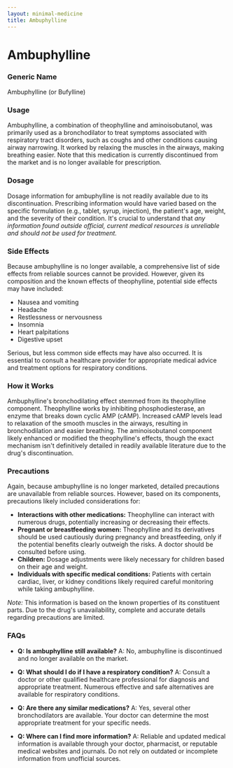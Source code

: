 ```yaml
---
layout: minimal-medicine
title: Ambuphylline
---
```


# Ambuphylline
### Generic Name
Ambuphylline (or Bufylline)

### Usage
Ambuphylline, a combination of theophylline and aminoisobutanol, was primarily used as a bronchodilator to treat symptoms associated with respiratory tract disorders, such as coughs and other conditions causing airway narrowing.  It worked by relaxing the muscles in the airways, making breathing easier.  Note that this medication is currently discontinued from the market and is no longer available for prescription.

### Dosage
Dosage information for ambuphylline is not readily available due to its discontinuation.  Prescribing information would have varied based on the specific formulation (e.g., tablet, syrup, injection), the patient's age, weight, and the severity of their condition.  It's crucial to understand that *any information found outside official, current medical resources is unreliable and should not be used for treatment.*

### Side Effects
Because ambuphylline is no longer available, a comprehensive list of side effects from reliable sources cannot be provided.  However, given its composition and the known effects of theophylline, potential side effects may have included:

* Nausea and vomiting
* Headache
* Restlessness or nervousness
* Insomnia
* Heart palpitations
* Digestive upset

Serious, but less common side effects may have also occurred.  It is essential to consult a healthcare provider for appropriate medical advice and treatment options for respiratory conditions.

### How it Works
Ambuphylline's bronchodilating effect stemmed from its theophylline component. Theophylline works by inhibiting phosphodiesterase, an enzyme that breaks down cyclic AMP (cAMP).  Increased cAMP levels lead to relaxation of the smooth muscles in the airways, resulting in bronchodilation and easier breathing.  The aminoisobutanol component likely enhanced or modified the theophylline's effects, though the exact mechanism isn't definitively detailed in readily available literature due to the drug's discontinuation.


### Precautions
Again, because ambuphylline is no longer marketed, detailed precautions are unavailable from reliable sources.  However, based on its components, precautions likely included considerations for:

* **Interactions with other medications:** Theophylline can interact with numerous drugs, potentially increasing or decreasing their effects.  
* **Pregnant or breastfeeding women:**  Theophylline and its derivatives should be used cautiously during pregnancy and breastfeeding, only if the potential benefits clearly outweigh the risks. A doctor should be consulted before using.
* **Children:**  Dosage adjustments were likely necessary for children based on their age and weight.
* **Individuals with specific medical conditions:**  Patients with certain cardiac, liver, or kidney conditions likely required careful monitoring while taking ambuphylline.

*Note:*  This information is based on the known properties of its constituent parts. Due to the drug's unavailability, complete and accurate details regarding precautions are limited.

### FAQs

* **Q: Is ambuphylline still available?**  A: No, ambuphylline is discontinued and no longer available on the market.

* **Q: What should I do if I have a respiratory condition?** A: Consult a doctor or other qualified healthcare professional for diagnosis and appropriate treatment.  Numerous effective and safe alternatives are available for respiratory conditions.

* **Q: Are there any similar medications?** A: Yes, several other bronchodilators are available. Your doctor can determine the most appropriate treatment for your specific needs.

* **Q: Where can I find more information?** A: Reliable and updated medical information is available through your doctor, pharmacist, or reputable medical websites and journals.  Do not rely on outdated or incomplete information from unofficial sources.
